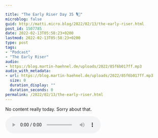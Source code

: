 ```yaml
---

title: "The Early Riser Day 35 🎙🌅"
microblog: false
guid: http://matti.micro.blog/2022/02/13/the-early-riser.html
post_id: 1507785
date: 2022-02-13T05:58:23+0200
lastmod: 2022-02-13T05:58:23+0200
type: post
tags:
- "Podcast"
- "The Early Riser"
audio:
- https://blog.martin-haehnel.de/uploads/2022/85f6b017ff.mp3
audio_with_metadata:
- url: https://blog.martin-haehnel.de/uploads/2022/85f6b017ff.mp3
  size: 0
  duration_display: ""
  duration_seconds: 0
permalink: /2022/02/13/the-early-riser.html
---
```

No content really today. Sorry about that.

<audio controls="controls" src="https://blog.martin-haehnel.de/uploads/2022/85f6b017ff.mp3" preload="metadata" />
